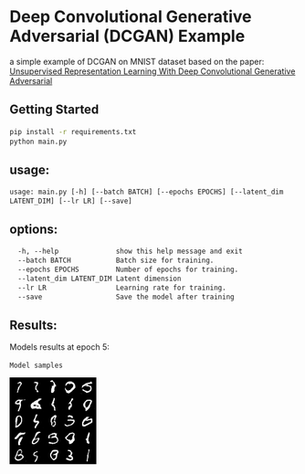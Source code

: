 # Deep Convolutional Generative Adversarial (DCGAN) Example

a simple example of DCGAN on MNIST dataset based on the paper: [Unsupervised Representation Learning With Deep Convolutional Generative Adversarial](https://arxiv.org/pdf/1511.06434.pdf)


## Getting Started

```bash
pip install -r requirements.txt
python main.py
```
## usage:
``` 
usage: main.py [-h] [--batch BATCH] [--epochs EPOCHS] [--latent_dim LATENT_DIM] [--lr LR] [--save]
```
## options:
```  
  -h, --help              show this help message and exit
  --batch BATCH           Batch size for training.
  --epochs EPOCHS         Number of epochs for training.
  --latent_dim LATENT_DIM Latent dimension
  --lr LR                 Learning rate for training.
  --save                  Save the model after training
```

## Results:
Models results at epoch 5:

`Model samples`

![Sample Image](images/model_samples.png)



